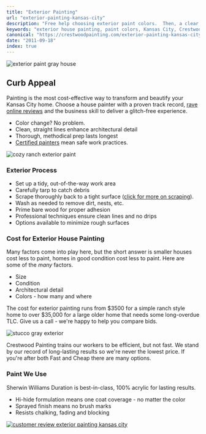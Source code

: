 ```yaml
---
title: "Exterior Painting"
url: "exterior-painting-kansas-city"
description: "Free help choosing exterior paint colors.  Then, a clear proposal, prompt workers, on-time completion. Call us today for a No Drips, No Drama experience."
keywords: "exterior house painting, paint colors, Kansas City, Crestwood Painting, Leawood, Mission Hills, Prairie Village,"
canonical: "https://crestwoodpainting.com/exterior-painting-kansas-city/"
date: "2011-09-18"
index: true
---
```


![exterior paint gray house](/images/exterior/midcentury-front)

## Curb Appeal

Painting is the most cost-effective way to transform and beautify your Kansas City home. Choose a house painter with a proven track record, [rave online reviews](/reviews/) and the business skill to deliver a glitch-free experience.

- Color change? No problem.
- Clean, straight lines enhance architectural detail
- Thorough, methodical prep lasts longest
- [Certified painters](/lead-paint-certification-important/) mean safe work practices.

![cozy ranch exterior paint](images/exterior/clapboard-deepgreen)

### Exterior Process

- Set up a tidy, out-of-the-way work area
- Carefully tarp to catch debris
- Scrape thoroughly back to a tight surface ([click for more on scraping](/scraping-paint-prep-kansas-city/)).
- Wash as needed to remove dirt, nests, etc.
- Prime bare wood for proper adhesion
- Professional techniques ensure clean lines and no drips
- Options available to minimize rough surfaces

### Cost for Exterior House Painting

Many factors come into play here, but the short answer is smaller houses cost less to paint, homes in good condition cost less to paint. Here are some of the *many* factors.

- Size
- Condition
- Architectural detail
- Colors - how many and where

The cost for exterior painting runs from $3500 for a simple ranch style home to over $35,000 for a large older home that needs some long-overdue TLC. Give us a call - we're happy to help you compare bids.

![stucco gray exterior](images/exterior/stucco-grays-l.webp)

Crestwood Painting trains our workers to be efficient, but not fast. We stand by our record of long-lasting results so we're never the lowest price. If you're after both Fast and Cheap there are many options.

### Paint We Use

Sherwin Williams Duration is best-in-class, 100% acrylic for lasting results.

- Hi-hide formulation means one coat coverage - no matter the color
- Sprayed finish means no brush marks  
- Resists chalking, fading and blocking

[![customer review exterior painting kansas city](/images/r13-4-alex-t.webp)](/reviews/)
